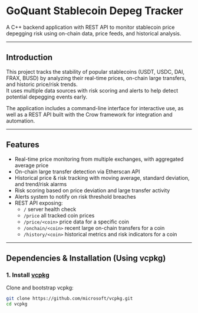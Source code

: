 # GoQuant Stablecoin Depeg Tracker

A C++ backend application with REST API to monitor stablecoin price depegging risk using on-chain data, price feeds, and historical analysis.

---

## Introduction

This project tracks the stability of popular stablecoins (USDT, USDC, DAI, FRAX, BUSD) by analyzing their real-time prices, on-chain large transfers, and historic price/risk trends.  
It uses multiple data sources with risk scoring and alerts to help detect potential depegging events early.

The application includes a command-line interface for interactive use, as well as a REST API built with the Crow framework for integration and automation.

---

## Features

- Real-time price monitoring from multiple exchanges, with aggregated average price
- On-chain large transfer detection via Etherscan API
- Historical price & risk tracking with moving average, standard deviation, and trend/risk alarms
- Risk scoring based on price deviation and large transfer activity
- Alerts system to notify on risk threshold breaches
- REST API exposing:
  - `/` server health check
  - `/price` all tracked coin prices
  - `/price/<coin>` price data for a specific coin
  - `/onchain/<coin>` recent large on-chain transfers for a coin
  - `/history/<coin>` historical metrics and risk indicators for a coin

---

## Dependencies & Installation (Using vcpkg)

### 1. Install [vcpkg](https://github.com/microsoft/vcpkg)

Clone and bootstrap vcpkg:

```bash
git clone https://github.com/microsoft/vcpkg.git
cd vcpkg
```